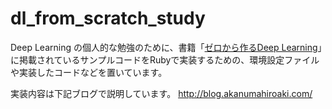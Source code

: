 # dl_from_scratch_study

Deep Learning の個人的な勉強のために、書籍「[ゼロから作るDeep Learning](https://www.oreilly.co.jp/books/9784873117584/)」に掲載されているサンプルコードをRubyで実装するための、環境設定ファイルや実装したコードなどを置いています。

実装内容は下記ブログで説明しています。
http://blog.akanumahiroaki.com/

